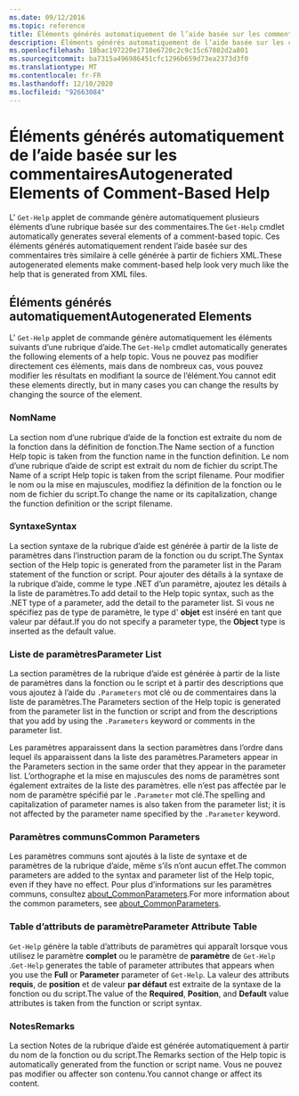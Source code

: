 ```yaml
---
ms.date: 09/12/2016
ms.topic: reference
title: Éléments générés automatiquement de l’aide basée sur les commentaires
description: Éléments générés automatiquement de l’aide basée sur les commentaires
ms.openlocfilehash: 18bac197220e1710e6720c2c9c15c67802d2a801
ms.sourcegitcommit: ba7315a496986451cfc1296b659d73ea2373d3f0
ms.translationtype: MT
ms.contentlocale: fr-FR
ms.lasthandoff: 12/10/2020
ms.locfileid: "92663084"
---
```

# <a name="autogenerated-elements-of-comment-based-help"></a><span data-ttu-id="41a5e-103">Éléments générés automatiquement de l’aide basée sur les commentaires</span><span class="sxs-lookup"><span data-stu-id="41a5e-103">Autogenerated Elements of Comment-Based Help</span></span>

<span data-ttu-id="41a5e-104">L' `Get-Help` applet de commande génère automatiquement plusieurs éléments d’une rubrique basée sur des commentaires.</span><span class="sxs-lookup"><span data-stu-id="41a5e-104">The `Get-Help` cmdlet automatically generates several elements of a comment-based topic.</span></span> <span data-ttu-id="41a5e-105">Ces éléments générés automatiquement rendent l’aide basée sur des commentaires très similaire à celle générée à partir de fichiers XML.</span><span class="sxs-lookup"><span data-stu-id="41a5e-105">These autogenerated elements make comment-based help look very much like the help that is generated from XML files.</span></span>

## <a name="autogenerated-elements"></a><span data-ttu-id="41a5e-106">Éléments générés automatiquement</span><span class="sxs-lookup"><span data-stu-id="41a5e-106">Autogenerated Elements</span></span>

<span data-ttu-id="41a5e-107">L' `Get-Help` applet de commande génère automatiquement les éléments suivants d’une rubrique d’aide.</span><span class="sxs-lookup"><span data-stu-id="41a5e-107">The `Get-Help` cmdlet automatically generates the following elements of a help topic.</span></span> <span data-ttu-id="41a5e-108">Vous ne pouvez pas modifier directement ces éléments, mais dans de nombreux cas, vous pouvez modifier les résultats en modifiant la source de l’élément.</span><span class="sxs-lookup"><span data-stu-id="41a5e-108">You cannot edit these elements directly, but in many cases you can change the results by changing the source of the element.</span></span>

### <a name="name"></a><span data-ttu-id="41a5e-109">Nom</span><span class="sxs-lookup"><span data-stu-id="41a5e-109">Name</span></span>

<span data-ttu-id="41a5e-110">La section nom d’une rubrique d’aide de la fonction est extraite du nom de la fonction dans la définition de fonction.</span><span class="sxs-lookup"><span data-stu-id="41a5e-110">The Name section of a function Help topic is taken from the function name in the function definition.</span></span> <span data-ttu-id="41a5e-111">Le nom d’une rubrique d’aide de script est extrait du nom de fichier du script.</span><span class="sxs-lookup"><span data-stu-id="41a5e-111">The Name of a script Help topic is taken from the script filename.</span></span> <span data-ttu-id="41a5e-112">Pour modifier le nom ou la mise en majuscules, modifiez la définition de la fonction ou le nom de fichier du script.</span><span class="sxs-lookup"><span data-stu-id="41a5e-112">To change the name or its capitalization, change the function definition or the script filename.</span></span>

### <a name="syntax"></a><span data-ttu-id="41a5e-113">Syntaxe</span><span class="sxs-lookup"><span data-stu-id="41a5e-113">Syntax</span></span>

<span data-ttu-id="41a5e-114">La section syntaxe de la rubrique d’aide est générée à partir de la liste de paramètres dans l’instruction param de la fonction ou du script.</span><span class="sxs-lookup"><span data-stu-id="41a5e-114">The Syntax section of the Help topic is generated from the parameter list in the Param statement of the function or script.</span></span> <span data-ttu-id="41a5e-115">Pour ajouter des détails à la syntaxe de la rubrique d’aide, comme le type .NET d’un paramètre, ajoutez les détails à la liste de paramètres.</span><span class="sxs-lookup"><span data-stu-id="41a5e-115">To add detail to the Help topic syntax, such as the .NET type of a parameter, add the detail to the parameter list.</span></span> <span data-ttu-id="41a5e-116">Si vous ne spécifiez pas de type de paramètre, le type d' **objet** est inséré en tant que valeur par défaut.</span><span class="sxs-lookup"><span data-stu-id="41a5e-116">If you do not specify a parameter type, the **Object** type is inserted as the default value.</span></span>

### <a name="parameter-list"></a><span data-ttu-id="41a5e-117">Liste de paramètres</span><span class="sxs-lookup"><span data-stu-id="41a5e-117">Parameter List</span></span>

<span data-ttu-id="41a5e-118">La section paramètres de la rubrique d’aide est générée à partir de la liste de paramètres dans la fonction ou le script et à partir des descriptions que vous ajoutez à l’aide du `.Parameters` mot clé ou de commentaires dans la liste de paramètres.</span><span class="sxs-lookup"><span data-stu-id="41a5e-118">The Parameters section of the Help topic is generated from the parameter list in the function or script and from the descriptions that you add by using the `.Parameters` keyword or comments in the parameter list.</span></span>

<span data-ttu-id="41a5e-119">Les paramètres apparaissent dans la section paramètres dans l’ordre dans lequel ils apparaissent dans la liste des paramètres.</span><span class="sxs-lookup"><span data-stu-id="41a5e-119">Parameters appear in the Parameters section in the same order that they appear in the parameter list.</span></span> <span data-ttu-id="41a5e-120">L’orthographe et la mise en majuscules des noms de paramètres sont également extraites de la liste des paramètres. elle n’est pas affectée par le nom de paramètre spécifié par le `.Parameter` mot clé.</span><span class="sxs-lookup"><span data-stu-id="41a5e-120">The spelling and capitalization of parameter names is also taken from the parameter list; it is not affected by the parameter name specified by the `.Parameter` keyword.</span></span>

### <a name="common-parameters"></a><span data-ttu-id="41a5e-121">Paramètres communs</span><span class="sxs-lookup"><span data-stu-id="41a5e-121">Common Parameters</span></span>

<span data-ttu-id="41a5e-122">Les paramètres communs sont ajoutés à la liste de syntaxe et de paramètres de la rubrique d’aide, même s’ils n’ont aucun effet.</span><span class="sxs-lookup"><span data-stu-id="41a5e-122">The common parameters are added to the syntax and parameter list of the Help topic, even if they have no effect.</span></span> <span data-ttu-id="41a5e-123">Pour plus d’informations sur les paramètres communs, consultez [about_CommonParameters](/powershell/module/microsoft.powershell.core/about/about_commonparameters).</span><span class="sxs-lookup"><span data-stu-id="41a5e-123">For more information about the common parameters, see [about_CommonParameters](/powershell/module/microsoft.powershell.core/about/about_commonparameters).</span></span>

### <a name="parameter-attribute-table"></a><span data-ttu-id="41a5e-124">Table d’attributs de paramètre</span><span class="sxs-lookup"><span data-stu-id="41a5e-124">Parameter Attribute Table</span></span>

<span data-ttu-id="41a5e-125">`Get-Help` génère la table d’attributs de paramètres qui apparaît lorsque vous utilisez le paramètre **complet** ou le paramètre de **paramètre** de `Get-Help` .</span><span class="sxs-lookup"><span data-stu-id="41a5e-125">`Get-Help` generates the table of parameter attributes that appears when you use the **Full** or **Parameter** parameter of `Get-Help`.</span></span> <span data-ttu-id="41a5e-126">La valeur des attributs **requis**, de **position** et de valeur **par défaut** est extraite de la syntaxe de la fonction ou du script.</span><span class="sxs-lookup"><span data-stu-id="41a5e-126">The value of the **Required**, **Position**, and **Default** value attributes is taken from the function or script syntax.</span></span>

### <a name="remarks"></a><span data-ttu-id="41a5e-127">Notes</span><span class="sxs-lookup"><span data-stu-id="41a5e-127">Remarks</span></span>

<span data-ttu-id="41a5e-128">La section Notes de la rubrique d’aide est générée automatiquement à partir du nom de la fonction ou du script.</span><span class="sxs-lookup"><span data-stu-id="41a5e-128">The Remarks section of the Help topic is automatically generated from the function or script name.</span></span>
<span data-ttu-id="41a5e-129">Vous ne pouvez pas modifier ou affecter son contenu.</span><span class="sxs-lookup"><span data-stu-id="41a5e-129">You cannot change or affect its content.</span></span>
